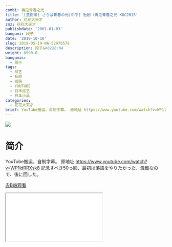 ```yaml
---
combi: 再见青春之光
title: '[芸術家] さらば青春の光[中字] 短剧（再见青春之光 KOC2015'
author: 花花大天才
zmz: 花花大天才
publishdate: '2001-01-03'
bangumi: 段子
date: '2019-10-10'
slug: 2019-05-19-NA-52970578
description: 段子&#8226;NA
weight: 8990.0
bangumis:
  - 段子
tags:
  - 综艺
  - 短剧
  - 搞笑
  - YOUTUBE
  - 日本综艺
  - 日本小品
categories:
  - 花花大天才
brief: YouTube搬运，自制字幕。 原地址 https://www.youtube.com/watch?v=WP1ldRRXsk8 記念すべき50っ回、最初は落語をやりたかった、激難なので、後に回した。
---
```

![](https://raw.githubusercontent.com/tcgriffith/owaraisite/master/static/tmpimg/2c5eea31aac9e6a690164c9c3021f3163a0b80e9.jpg.480.jpg)
# 简介  
YouTube搬运，自制字幕。
原地址 https://www.youtube.com/watch?v=WP1ldRRXsk8
記念すべき50っ回、最初は落語をやりたかった、激難なので、後に回した。  

[去B站观看](https://www.bilibili.com/video/av52970578/)
<div class ="resp-container"><iframe class="testiframe" src="//player.bilibili.com/player.html?aid=52970578"", scrolling="no", allowfullscreen="true" > </iframe></div> 
